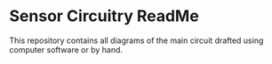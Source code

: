 # Sensor Circuitry ReadMe
This repository contains all diagrams of the main circuit drafted using computer software or by hand.

